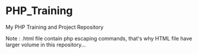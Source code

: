 # PHP_Training
My PHP Training and Project Repository


Note : .html file contain php escaping commands, that's why HTML file have larger volume in this repository...
